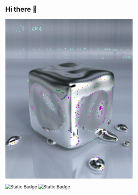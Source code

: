 ## Hi there 👋

<img src="https://github.com/Dima-Tadoroshko/Dima-Tadoroshko/blob/main/1363705756_animaciya-pogloschayuschiy-kub.gif" alt="The Unlimited" width="400">

![Static Badge](https://img.shields.io/badge/py-python-green?logo=python)
![Static Badge](https://img.shields.io/badge/-jupyter-black?style=flat-square&logo=jupyter)



